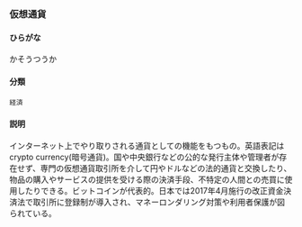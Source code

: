 <div style="display:none;">

## [あ行](securities-terms?id=あ行)
## [か行](securities-terms?id=か行)

</div>

### 仮想通貨

#### ひらがな

かそうつうか

#### 分類

`経済`

#### 説明

インターネット上でやり取りされる通貨としての機能をもつもの。英語表記はcrypto currency(暗号通貨)。国や中央銀行などの公的な発行主体や管理者が存在せず、専門の仮想通貨取引所を介して円やドルなどの法的通貨と交換したり、物品の購入やサービスの提供を受ける際の決済手段、不特定の人間との売買に使用したりできる。ビットコインが代表的。日本では2017年4月施行の改正資金決済法で取引所に登録制が導入され、マネーロンダリング対策や利用者保護が図られている。

<div style="display:none;">

## [さ行](securities-terms?id=さ行)
## [た行](securities-terms?id=た行)
## [な行](securities-terms?id=な行)
## [は行](securities-terms?id=は行)
## [ま行](securities-terms?id=ま行)
## [や行](securities-terms?id=や行)
## [ら行](securities-terms?id=ら行)
## [わ行](securities-terms?id=わ行)
## [英数字・記号](securities-terms?id=英数字・記号)

</div>


